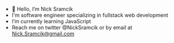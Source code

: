 - 👋 Hello, I’m Nick Sramcik
- I'm software engineer specializing in fullstack web development
- I’m currently learning JavaScript
- Reach me on twitter @NickSramcik or by email at Nick.Sramcik@gmail.com


